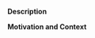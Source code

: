 <!--- Provide a general summary of your changes in the Title above -->

**Description**
<!--- Describe your changes in detail -->

**Motivation and Context**
<!--- Why is this change required? What problem does it solve? -->
<!--- If it fixes an open issue, please link to the issue here. -->
